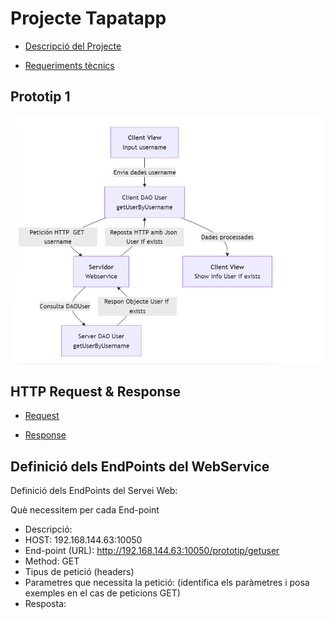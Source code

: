 # Projecte Tapatapp 
- [Descripció del Projecte](Informació/descripcio.md)

- [Requeriments tècnics](Informació/Requeriments.md)

## Prototip 1
![Diagrama 1](<Prototip Diagrama 1/diagrama1.PNG>)

## HTTP Request & Response

- [Request](HTTP/http.request.md)

- [Response](HTTP/http.response.md)


## Definició dels EndPoints del WebService
Definició dels EndPoints del Servei Web:

Què necessitem per cada End-point

- Descripció:
- HOST: 192.168.144.63:10050
- End-point (URL): http://192.168.144.63:10050/prototip/getuser
- Method: GET
- Tipus de petició (headers)
- Parametres que necessita la petició: (identifica els paràmetres i posa exemples en el cas de peticions GET)
- Resposta:
